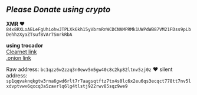 ## ***Please Donate using crypto***   

**XMR ♥️**   
`84x8RXLoAELeFgUhiohwJTPLXk6kh15yVbrnRnWCDCNAMPRMk1UWPdWB87VM21FDss9pLbDehhzXyaZTsuf8VAr7SmrkRbA`   

**using trocador**   
[Clearnet link](https://trocador.app/anonpay?ticker_to=btc&network_to=Mainnet&address=bc1qzz6w2zzq3n0ewv5m5gw40c8c2kp82ltnv5zj0z&ref=sqKNYGZbRl&direct=True&description=Thanks+for+your+Donation%21)   
[.onion link](https://tqzngtf2hybjbexznel6dhgsvbynjzezoybvtv6iofomx7gchqfssgqd.onion/anonpay?ticker_to=btc&network_to=Mainnet&address=bc1qzz6w2zzq3n0ewv5m5gw40c8c2kp82ltnv5zj0z&ref=sqKNYGZbRl&direct=True&description=Thanks+for+your+Donation%21)

Raw address:
`bc1qzz6w2zzq3n0ewv5m5gw40c8c2kp82ltnv5zj0z`
♥️ silent address: `sp1qqvaknqkgtw3rna6gwd6rlt7r7aagsqtftz7tx4s0lc6x2eu6qs3ecqct778tt7nv5lxdvptvwx6qxcq3a5zavrlq6lg4tlstj922rwv85sqz9we9`
